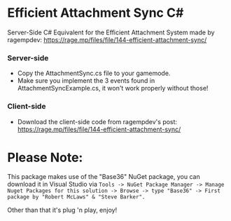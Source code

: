 # Efficient Attachment Sync C#
Server-Side C# Equivalent for the Efficient Attachment System made by ragempdev: https://rage.mp/files/file/144-efficient-attachment-sync/

### Server-side
- Copy the AttachmentSync.cs file to your gamemode.
- Make sure you implement the 3 events found in AttachmentSyncExample.cs, it won't work properly without those!

### Client-side
- Download the client-side code from ragempdev's post: https://rage.mp/files/file/144-efficient-attachment-sync/

# Please Note:
This package makes use of the "Base36" NuGet package, you can download it in Visual Studio via `Tools -> NuGet Package Manager -> Manage Nuget Packages for this solution -> Browse -> type "Base36" -> First package by "Robert McLaws" & "Steve Barker".`

Other than that it's plug 'n play, enjoy!
